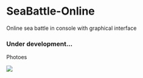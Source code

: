 # SeaBattle-Online    
Online sea battle in console with graphical interface

### Under development...

Photoes

![](https://github.com/Stas-inside/SeaBattle-Online/blob/main/Photoes/photo_2022-03-18_16-10-36.jpg)
